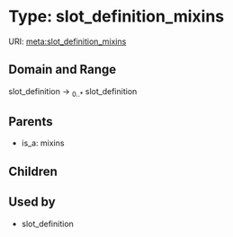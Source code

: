 
# Type: slot_definition_mixins




URI: [meta:slot_definition_mixins](https://w3id.org/biolink/biolinkml/meta/slot_definition_mixins)


## Domain and Range

slot_definition ->  <sub>0..*</sub> slot_definition

## Parents

 *  is_a: mixins

## Children


## Used by

 * slot_definition
